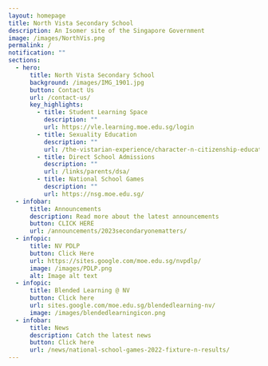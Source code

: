 ```yaml
---
layout: homepage
title: North Vista Secondary School
description: An Isomer site of the Singapore Government
image: /images/NorthVis.png
permalink: /
notification: ""
sections:
  - hero:
      title: North Vista Secondary School
      background: /images/IMG_1901.jpg
      button: Contact Us
      url: /contact-us/
      key_highlights:
        - title: Student Learning Space
          description: ""
          url: https://vle.learning.moe.edu.sg/login
        - title: Sexuality Education
          description: ""
          url: /the-vistarian-experience/character-n-citizenship-education/sexuality-education/
        - title: Direct School Admissions
          description: ""
          url: /links/parents/dsa/
        - title: National School Games
          description: ""
          url: https://nsg.moe.edu.sg/
  - infobar:
      title: Announcements
      description: Read more about the latest announcements
      button: CLICK HERE
      url: /announcements/2023secondaryonematters/
  - infopic:
      title: NV PDLP
      button: Click Here
      url: https://sites.google.com/moe.edu.sg/nvpdlp/
      image: /images/PDLP.png
      alt: Image alt text
  - infopic:
      title: Blended Learning @ NV
      button: Click here
      url: sites.google.com/moe.edu.sg/blendedlearning-nv/
      image: /images/blendedlearningicon.png
  - infobar:
      title: News
      description: Catch the latest news
      button: Click here
      url: /news/national-school-games-2022-fixture-n-results/
---
```

